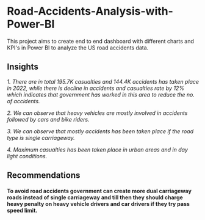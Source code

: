 # Road-Accidents-Analysis-with-Power-BI
This project aims to create end to end dashboard with different charts and KPI's in Power BI to analyze the US road accidents data.

## Insights

*1. There are in total 195.7K casualties and 144.4K accidents has taken place in 2022, while there is decline in accidents and casualties rate by 12% which indicates that government has worked in this area to reduce the no. of accidents.*

*2. We can observe that heavy vehicles are mostly involved in accidents followed by cars and bike riders.*

*3. We can observe that mostly accidents has been taken place if the road type is single carriageway.*

*4. Maximum casualties has been taken place in urban areas and in day light conditions.*


## Recommendations

#### To avoid road accidents government can create more dual carriageway roads instead of single carriageway and till then they should charge heavy penalty on heavy vehicle drivers and car drivers if they try pass speed limit.

